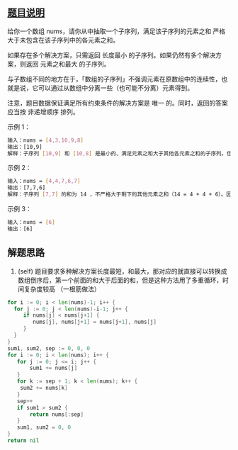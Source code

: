 ## [题目说明](https://leetcode.cn/problems/minimum-subsequence-in-non-increasing-order/)

给你一个数组 nums，请你从中抽取一个子序列，满足该子序列的元素之和 严格 大于未包含在该子序列中的各元素之和。

如果存在多个解决方案，只需返回 长度最小 的子序列。如果仍然有多个解决方案，则返回 元素之和最大 的子序列。

与子数组不同的地方在于，「数组的子序列」不强调元素在原数组中的连续性，也就是说，它可以通过从数组中分离一些（也可能不分离）元素得到。

注意，题目数据保证满足所有约束条件的解决方案是 唯一 的。同时，返回的答案应当按 非递增顺序 排列。

示例 1：
```bash
输入：nums = [4,3,10,9,8]
输出：[10,9] 
解释：子序列 [10,9] 和 [10,8] 是最小的、满足元素之和大于其他各元素之和的子序列。但是 [10,9] 的元素之和最大。 
```
示例 2：
```bash
输入：nums = [4,4,7,6,7]
输出：[7,7,6] 
解释：子序列 [7,7] 的和为 14 ，不严格大于剩下的其他元素之和（14 = 4 + 4 + 6）。因此，[7,6,7] 是满足题意的最小子序列。注意，元素按非递增顺序返回。
```
示例 3：
```bash
输入：nums = [6]
输出：[6]
```
## 解题思路

1. (self) 题目要求多种解决方案长度最短，和最大，那对应的就直接可以转换成数组倒序后，第一个前面的和大于后面的和，但是这种方法用了多重循环，时间复杂度较高
   （一根筋做法）

```go
for i := 0; i < len(nums)-1; i++ {
  for j := 0; j < len(nums)-i-1; j++ {
     if nums[j] < nums[j+1] {
        nums[j], nums[j+1] = nums[j+1], nums[j]
     }
  }
}
sum1, sum2, sep := 0, 0, 0
for i := 0; i < len(nums); i++ {
   for j := 0; j <= i; j++ {
       sum1 += nums[j]
   }
   for k := sep + 1; k < len(nums); k++ {
    sum2 += nums[k]
   }
   sep++
   if sum1 > sum2 {
	   return nums[:sep]
   }
   sum1, sum2 = 0, 0
}
return nil
```
